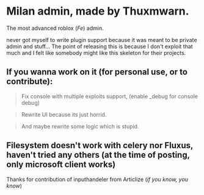 # Milan admin, made by Thuxmwarn.
The most advanced roblox (*Fe*) admin.

never got myself to write plugin support because it was meant to be private admin and stuff...
The point of releasing this is because I don't exploit that much and I felt like somebody might like this skeleton for their projects.

## If you wanna work on it (for personal use, or to contribute):
> Fix console with multiple exploits support, (enable _debug for console debug)

> Rewrite UI because its just horrid.

> And maybe rewrite some logic which is stupid.

## Filesystem doesn't work with celery nor Fluxus, haven't tried any others (at the time of posting, only microsoft client works)

Thanks for contribution of inputhandeler from Articlize (*if you know, you know*)
